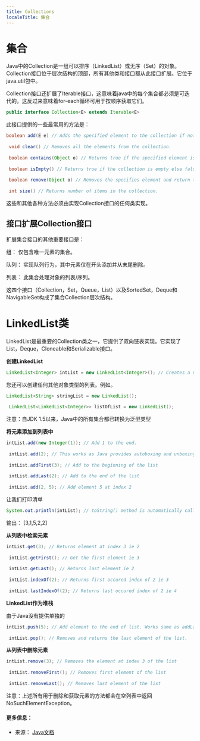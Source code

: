 ```yaml
---
title: Collections
localeTitle: 集合
---
```

# 集合

Java中的Collection是一组可以排序（LinkedList）或无序（Set）的对象。 Collection接口位于层次结构的顶部，所有其他类和接口都从此接口扩展。它位于java.util包中。

Collection接口还扩展了Iterable接口，这意味着java中的每个集合都必须是可迭代的。这反过来意味着for-each循环可用于按顺序获取它们。

```java
public interface Collection<E> extends Iterable<E> 
```

此接口提供的一些最常用的方法是：

```java
boolean add(E e) // Adds the specified element to the collection if not present and returns true if this collection changed. 
 
 void clear() // Removes all the elements from the collection. 
 
 boolean contains(Object o) // Returns true if the specified element is in the collection else false 
 
 boolean isEmpty() // Returns true if the collection is empty else false 
 
 boolean remove(Object o) // Removes the specifies element and return true on successful removal else false. 
 
 int size() // Returns number of items in the collection. 
```

这些和其他各种方法必须由实现Collection接口的任何类实现。

## 接口扩展Collection接口

扩展集合接口的其他重要接口是：

组： 仅包含唯一元素的集合。

队列： 实现队列行为，其中元素仅在开头添加并从末尾删除。

列表： 此集合处理对象的列表/序列。

这四个接口（Collection，Set，Queue，List）以及SortedSet，Deque和NavigableSet构成了集合Collection层次结构。

# LinkedList类

LinkedList是最重要的Collection类之一，它提供了双向链表实现。它实现了List，Deque，Cloneable和Serializable接口。

**创建LinkedList**

```java
LinkedList<Integer> intList = new LinkedList<Integer>(); // Creates a new list of Integer objects. 
```

您还可以创建任何其他对象类型的列表。例如。

```java
LinkedList<String> stringList = new LinkedList(); 
 
 LinkedList<LinkedList<Integer>> listOfList = new LinkedList(); 
```

注意：自JDK 1.5以来，Java中的所有集合都已转换为泛型类型

**将元素添加到列表中**

```java
intList.add(new Integer(1)); // Add 1 to the end. 
 
 intList.add(2); // This works as Java provides autoboxing and unboxing of primitive datatypes and their respective wrapper classes 
 
 intList.addFirst(3); // Add to the beginning of the list 
 
 intList.addLast(2); // Add to the end of the list 
 
 intList.add(2, 5); // Add element 5 at index 2 
```

让我们打印清单

```java
System.out.println(intList); // toString() method is automatically called on the list 
```

输出： \[3,1,5,2,2\]

**从列表中检索元素**

```java
intList.get(3); // Returns element at index 3 ie 2 
 
 intList.getFirst(); // Get the first element ie 3 
 
 intList.getLast(); // Returns last element ie 2 
 
 intList.indexOf(2); // Returns first occured index of 2 ie 3 
 
 intList.lastIndexOf(2); // Returns last occured index of 2 ie 4 
```

**LinkedList作为堆栈**

由于Java没有提供单独的

```java
intList.push(5); // Add element to the end of list. Works same as addLast() 
 
 intList.pop(); // Removes and returns the last element of the list. 
```

**从列表中删除元素**

```java
intList.remove(3); // Removes the element at index 3 of the list 
 
 intList.removeFirst(); // Removes first element of the list 
 
 intList.removeLast(); // Removes last element of the list 
```

注意：上述所有用于删除和获取元素的方法都会在空列表中返回NoSuchElementException。

#### 更多信息：

*   来源： [Java文档](https://docs.oracle.com/javase/9/docs/api/overview-summary.html)